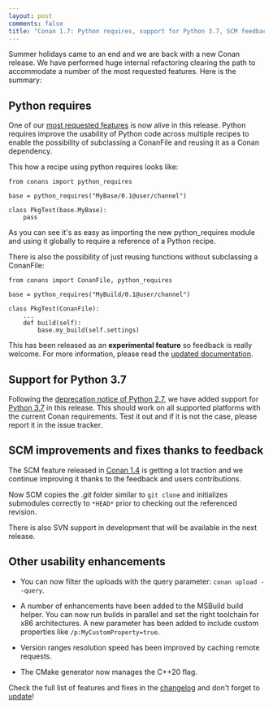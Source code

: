```yaml
---
layout: post
comments: false
title: "Conan 1.7: Python requires, support for Python 3.7, SCM feedback and usability enhancements"
---
```


Summer holidays came to an end and we are back with a new Conan release. We have performed huge internal refactoring clearing the path to
accommodate a number of the most requested features. Here is the summary:

## Python requires

One of our [most requested features](https://github.com/conan-io/conan/issues/1271) is now alive in this release. Python requires improve
the usability of Python code across multiple recipes to enable the possibility of subclassing a ConanFile and reusing it as a Conan
dependency.

This how a recipe using python requires looks like:

```
from conans import python_requires

base = python_requires("MyBase/0.1@user/channel")

class PkgTest(base.MyBase):
    pass
```

As you can see it's as easy as importing the new python_requires module and using it  globally to require a reference of a Python recipe.

There is also the possibility of just reusing functions without subclassing a ConanFile:

```
from conans import ConanFile, python_requires

base = python_requires("MyBuild/0.1@user/channel")

class PkgTest(ConanFile):
    ...
    def build(self):
        base.my_build(self.settings)
```

This has been released as an **experimental feature** so feedback is really welcome. For more information, please read the
[updated documentation](https://docs.conan.io/en/latest/mastering/python_requires.html#python-requires).

## Support for Python 3.7

Following the [deprecation notice of Python 2.7](https://blog.conan.io/2018/08/13/Its-Time-To-Deprecate-Python-2.html), we have added
support for [Python 3.7](https://www.python.org/downloads/release/python-370/) in this release. This should work on all supported platforms
with the current Conan requirements. Test it out and if it is not the case, please report it in the issue tracker.

## SCM improvements and fixes thanks to feedback

The SCM feature released in [Conan 1.4](https://blog.conan.io/2018/05/30/New-conan-release-1-4.html) is getting a lot traction and we
continue improving it thanks to the feedback and users contributions.

Now SCM copies the *.git* folder similar to ``git clone`` and initializes submodules correctly to ``*HEAD*`` prior to checking out the
referenced revision.

There is also SVN support in development that will be available in the next release.

## Other usability enhancements

- You can now filter the uploads with the query parameter: ``conan upload --query``.

- A number of  enhancements have been added to the MSBuild build helper. You can now run builds in parallel and set the right toolchain for
  x86 architectures. A new parameter has been added to include custom properties like ``/p:MyCustomProperty=true``.

- Version ranges resolution speed has been improved by caching remote requests.

- The CMake generator now manages the C++20 flag.

Check the full list of features and fixes in the [changelog](https://docs.conan.io/en/latest/changelog.html#august-2018) and don't forget to
[update](https://conan.io/downloads.html)!
